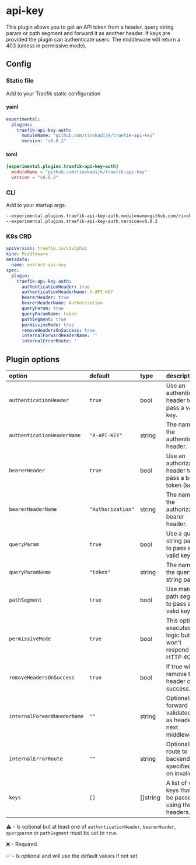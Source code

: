 # api-key

This plugin allows you to get an API token from a header, query string param or path segment and forward it as another header. 
If keys are provided the plugin can authenticate users. The middleware will return a 403 (unless in permissive mode).

## Config

### Static file

Add to your Traefik static configuration

#### yaml

```yaml
experimental:
  plugins:
    traefik-api-key-auth:
      moduleName: "github.com/rinokadijk/traefik-api-key"
      version: "v0.0.2"
```

#### toml

```toml
[experimental.plugins.traefik-api-key-auth]
  moduleName = "github.com/rinokadijk/traefik-api-key"
  version = "v0.0.2"
```

### CLI

Add to your startup args:

```sh
--experimental.plugins.traefik-api-key-auth.modulename=github.com/rinokadijk/traefik-api-key
--experimental.plugins.traefik-api-key-auth.version=v0.0.2
```

### K8s CRD

```yaml
apiVersion: traefik.io/v1alpha1
kind: Middleware
metadata:
  name: extract-api-key
spec:
  plugin:
    traefik-api-key-auth:
      authenticationHeader: true
      authenticationHeaderName: X-API-KEY
      bearerHeader: true
      bearerHeaderName: Authorization
      queryParam: true
      queryParamName: token
      pathSegment: true
      permissiveMode: true
      removeHeadersOnSuccess: true
      internalForwardHeaderName: ''
      internalErrorRoute: ''
```

## Plugin options

| option                      | default           | type     | description                                                    | optional |
|:----------------------------|:------------------|:---------|:---------------------------------------------------------------|:-------|
| `authenticationHeader`      | `true`            | bool     | Use an authentication header to pass a valid key.              | ⚠️      |
| `authenticationHeaderName`  | `"X-API-KEY"`     | string   | The name of the authentication header.                         | ✅     |
| `bearerHeader`              | `true`            | bool     | Use an authorization header to pass a bearer token (key).      | ⚠️      |
| `bearerHeaderName`          | `"Authorization"` | string   | The name of the authorization bearer header.                   | ✅     |
| `queryParam`                | `true`            | bool     | Use a query string param to pass a valid key.                  | ⚠️      |
| `queryParamName`            | `"token"`         | string   | The name of the query string param.                            | ✅     |
| `pathSegment`               | `true`            | bool     | Use match on path segment to pass a valid key.                 | ⚠️      |
| `permissiveMode`            | `true`            | bool     | This option executes the logic but won't respond with HTTP 403 | ✅     |
| `removeHeadersOnSuccess`    | `true`            | bool     | If true will remove the header on success.                     | ✅     |
| `internalForwardHeaderName` | `""`              | string   | Optionally forward validated key as header to next middleware. | ✅     |
| `internalErrorRoute`        | `""`              | string   | Optionally route to backend at specified path on invalid key   | ✅     |
| `keys`                      | `[]`              | []string | A list of valid keys that can be passed using the headers.     | ✅      |

⚠️ - Is optional but at least one of `authenticationHeader`, `bearerHeader`, `queryparam` or `pathSegment` must be set to `true`.

❌ - Required.

✅ - Is optional and will use the default values if not set.
